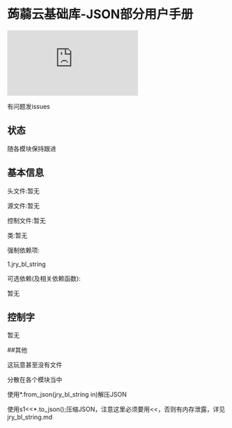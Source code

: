 # 蒟蒻云基础库-JSON部分用户手册
![](http://www.juruoyun.top/jry_wb/jry_wb_netdisk/jry_nd_do_file.php?action=open&share_id=4&file_id=15)

有问题发issues

## 状态
随各模块保持跟进

## 基本信息

头文件:暂无

源文件:暂无

控制文件:暂无

类:暂无

强制依赖项:

1.jry_bl_string

可选依赖(及相关依赖函数):

暂无

## 控制字

暂无

##其他

这玩意甚至没有文件

分散在各个模块当中

使用*.from_json(jry_bl_string in)解压JSON

使用s1<<*.to_json();压缩JSON，注意这里必须要用<<，否则有内存泄露，详见jry_bl_string.md

